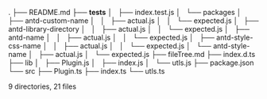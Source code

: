 .
├── README.md
├── __tests__
│   ├── index.test.js
│   └── packages
│       ├── antd-custom-name
│       │   ├── actual.js
│       │   └── expected.js
│       ├── antd-library-directory
│       │   ├── actual.js
│       │   └── expected.js
│       ├── antd-name
│       │   ├── actual.js
│       │   └── expected.js
│       ├── antd-style-css-name
│       │   ├── actual.js
│       │   └── expected.js
│       └── antd-style-name
│           ├── actual.js
│           └── expected.js
├── fileTree.md
├── index.d.ts
├── lib
│   ├── Plugin.js
│   ├── index.js
│   └── utls.js
├── package.json
└── src
    ├── Plugin.ts
    ├── index.ts
    └── utls.ts

9 directories, 21 files
